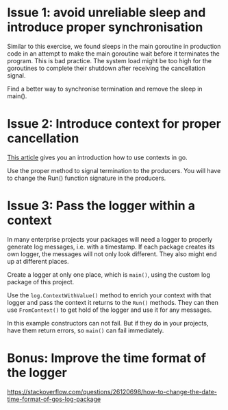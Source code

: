 # Issue 1: avoid unreliable sleep and introduce proper synchronisation

Similar to this exercise, we found sleeps in the main goroutine in production code in an attempt
to make the main goroutine wait before it terminates the program. This is bad practice.
The system load might be too high for the goroutines to complete their shutdown after receiving
the cancellation signal.

Find a better way to synchronise termination and remove the sleep in main().

# Issue 2: Introduce context for proper cancellation

[This article](https://www.digitalocean.com/community/tutorials/how-to-use-contexts-in-go) gives 
you an introduction how to use contexts in go.

Use the proper method to signal termination to the producers. You will have to change the Run() 
function signature in the producers.

# Issue 3: Pass the logger within a context

In many enterprise projects your packages will need a logger to properly generate log messages,
i.e. with a timestamp. If each package creates its own logger, the messages will not only look
different. They also might end up at different places.

Create a logger at only one place, which is `main()`, using the custom log package of this
project.

Use the `log.ContextWithValue()` method to enrich your context with that logger and pass the
context it returns to the `Run()` methods. They can then use `FromContext()` to get hold of
the logger and use it for any messages.

In this example constructors can not fail. But if they do in your projects, have them return 
errors, so `main()` can fail immediately.

# Bonus: Improve the time format of the logger

https://stackoverflow.com/questions/26120698/how-to-change-the-date-time-format-of-gos-log-package